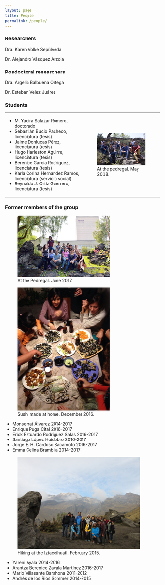 ```yaml
---
layout: page
title: People
permalink: /people/
---
```


### Researchers
Dra. Karen Volke Sepúlveda

Dr. Alejandro Vásquez Arzola

### Posdoctoral researchers
Dra. Argelia Balbuena Ortega

Dr. Esteban Velez Juárez

### Students
<table>
  <tr>
    <td width="50%">
 

<ul>
  <li>M. Yadira Salazar Romero, doctorado</li>
 <li>Sebastián Bucio Pacheco, licenciatura (tesis)</li>
 <li>Jaime Donlucas Pérez, licenciatura (tesis)</li>
 <li>Hugo Harleston Aguirre, licenciatura (tesis)</li>
 <li>Berenice García Rodríguez, licenciatura (tesis)</li>
 <li>Karla Corina Hernandez Ramos, licenciatura (servicio social)</li>
 <li>Reynaldo J. Ortiz Guerrero, licenciatura (tesis)</li>
</ul>


</td>
<td>

<figure>
  <img src="/imagenes/Grupo Manipulacion Optica-15.JPG" width="100%">
  <figcaption>At the pedregal. May 2018.</figcaption>
</figure>
</td>
</tr>
</table>

### Former members of the group
<figure>
  <img src="/imagenes/Ratchet3.jpg" width="300">
  <figcaption>At the Pedregal. June 2017.</figcaption>
</figure>

<figure>
  <img src="/imagenes/PHOTO-2016-12-14-23-37-15.jpg" width="300">
  <figcaption>Sushi made at home. December 2016.</figcaption>
</figure>



* Monserrat Álvarez 2014-2017
* Enrique Puga Cital 2016-2017
* Erick Estuardo Rodríguez Salas 2016-2017
* Santiago López Huidobro 2016-2017
* Jorge E. H. Cardoso Sacamoto 2016-2017
* Emma Celina Brambila 2014-2017

<figure>
  <img src="/imagenes/grupo2015.jpg" width="400">
  <figcaption>Hiking at the Iztaccihuatl. February 2015.</figcaption>
</figure>

* Yareni Ayala 2014-2016
* Arantza Berenice Zavala Martínez 2016-2017
* Mario Villasante Barahona 2011-2012
* Andrés de los Rios Sommer 2014-2015


